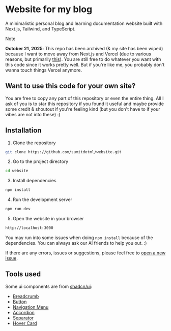 # Website for my blog

A minimalistic personal blog and learning documentation website built with Next.js, Tailwind, and TypeScript.

>[!NOTE]
>**October 21, 2025**: This repo has been archived (& my site has been wiped) because I want to move away from Next.js and Vercel (due to various reasons, but primarily [this](https://x.com/paulbiggar/status/1972731712607047708?s=46)). You are still free to do whatever you want with this code since it works pretty well. But if you're like me, you probably don't wanna touch things Vercel anymore.

## Want to use this code for your own site?

You are free to copy any part of this repository or even the entire thing. All I ask of you is to star this repository if you found it useful and maybe provide some credit & shoutout if you're feeling kind (but you don't have to if your vibes are not into these) :)

## Installation

1. Clone the repository

```bash
git clone https://github.com/sumitdotml/website.git
```

2. Go to the project directory

```bash
cd website
```

3. Install dependencies

```bash
npm install
```

4. Run the development server

```bash
npm run dev
```

5. Open the website in your browser

```bash
http://localhost:3000
```

You may run into some issues when doing `npm install` because of the dependencies. You can always ask our AI friends to help you out. :)

If there are any errors, issues or suggestions, please feel free to [open a new issue](https://github.com/sumitdotml/website/issues/new).

## Tools used

Some ui components are from [shadcn/ui](https://ui.shadcn.com/docs/):

- [Breadcrumb](https://ui.shadcn.com/docs/components/breadcrumb)
- [Button](https://ui.shadcn.com/docs/components/button)
- [Navigation Menu](https://ui.shadcn.com/docs/components/navigation-menu)
- [Accordion](https://ui.shadcn.com/docs/components/accordion)
- [Separator](https://ui.shadcn.com/docs/components/separator)
- [Hover Card](https://ui.shadcn.com/docs/components/hover-card)

